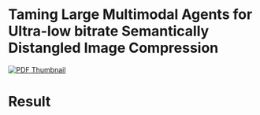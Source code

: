 # Taming Large Multimodal Agents for Ultra-low bitrate Semantically Distangled Image Compression


[![PDF Thumbnail](path/to/thumbnail.png)](path/to/your/file.pdf)

# Result

